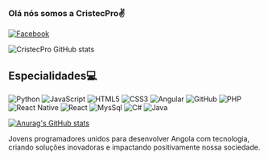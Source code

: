 ### Olá nós somos a CristecPro✌

[![Facebook](https://img.shields.io/badge/Facebook-1877F2?style=for-the-badge&logo=facebook&logoColor=white)](https://www.facebook.com/CristecPro)

![CristecPro GitHub stats](https://github-readme-stats.vercel.app/api?username=CristecPro&show_icons=true&theme=dracula)

## Especialidades💻


<p align="left">
  <img src="https://img.shields.io/badge/Python-3776AB?logo=python&logoColor=white&style=flat-square" alt="Python">
  <img src="https://img.shields.io/badge/JavaScript-F7DF1E?logo=javascript&logoColor=black&style=flat-square" alt="JavaScript">
  <img src="https://img.shields.io/badge/HTML5-E34F26?logo=html5&logoColor=white&style=flat-square" alt="HTML5">
  <img src="https://img.shields.io/badge/CSS3-1572B6?logo=css3&logoColor=white&style=flat-square" alt="CSS3">
  <img src="https://img.shields.io/badge/Git-F05032?logo=git&logoColor=white&style=flat-square" alt="Angular">
  <img src="https://img.shields.io/badge/Angular-DD0031?style=for-the-badge&logo=angular&logoColor=white" alt="GitHub">

<img src="https://img.shields.io/badge/PHP-777BB4?style=for-the-badge&logo=php&logoColor=white" alt="PHP">

<img src="https://img.shields.io/badge/React-20232A?style=for-the-badge&logo=react&logoColor=61DAFB" alt="React Native">

<img src="https://img.shields.io/badge/React_Native-20232A?style=for-the-badge&logo=react&logoColor=61DAFB" alt="React ">

<img src="https://img.shields.io/badge/MySQL-00000F?style=for-the-badge&logo=mysql&logoColor=white" alt="MysSql ">

<img src="https://img.shields.io/badge/C%23-239120?style=for-the-badge&logo=c-sharp&logoColor=white" alt="C#">


<img src="https://img.shields.io/badge/Java-ED8B00?style=for-the-badge&logo=openjdk&logoColor=white" alt="Java">


</p>

[![Anurag's GitHub stats](https://github-readme-stats.vercel.app/api?username=CristecPro)](https://github.com/anuraghazra/github-readme-stats)



<p>Jovens programadores unidos para desenvolver Angola com tecnologia, criando soluções inovadoras e impactando positivamente nossa sociedade.</p>



